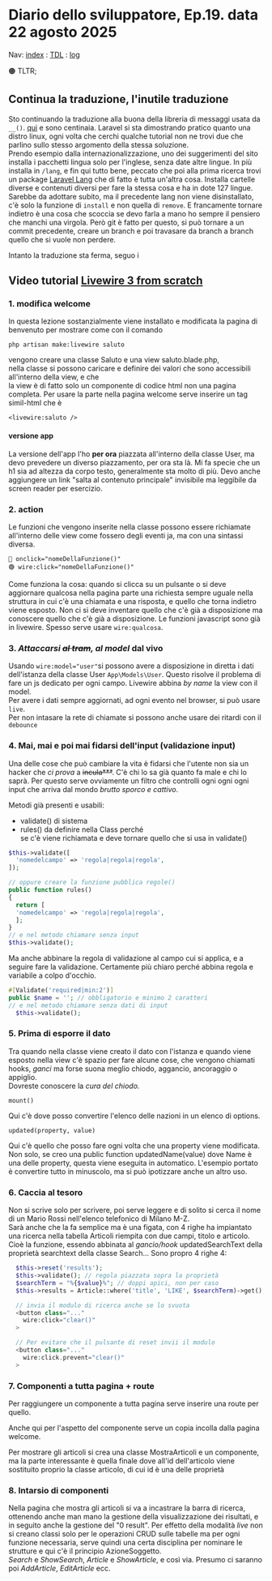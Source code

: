 # Diario dello sviluppatore, Ep.19. data 22 agosto 2025

Nav: [index](../index.md) : [TDL](../TDL.md) : [log](../../storage/logs/laravel.log)

🟠 TLTR;

## Continua la traduzione, l'inutile traduzione

Sto continuando la traduzione alla buona della libreria di messaggi usata da `__()`.
[qui](../../lang/it/validation.php) e sono centinaia. Laravel si sta dimostrando
pratico quanto una distro linux, ogni volta che cerchi qualche tutorial
non ne trovi due che parlino sullo stesso argomento della stessa soluzione.  
Prendo esempio dalla internazionalizzazione, uno dei suggerimenti del sito
installa i pacchetti lingua solo per l'inglese, senza date altre lingue.
In più installa in `/lang`, e fin qui tutto bene, peccato che poi alla prima
ricerca trovi un package [Laravel Lang](https://github.com/Laravel-Lang)
che di fatto è tutta un'altra cosa. Installa cartelle diverse e contenuti
diversi per fare la stessa cosa e ha in dote 127 lingue. Sarebbe da adottare subito,
ma il precedente lang non viene disinstallato, c'è solo la funzione di `install` e
non quella di `remove`. E francamente tornare indietro è una cosa che scoccia
se devo farla a mano ho sempre il pensiero che manchi una virgola.
Però git è fatto per questo, si può tornare a un commit precedente, creare un branch e
poi travasare da branch a branch quello che si vuole non perdere.

Intanto la traduzione sta ferma, seguo i

## Video tutorial [Livewire 3 from scratch](https://laracasts.com/series/livewire-3-from-scratch)

### 1. modifica welcome

In questa lezione sostanzialmente viene installato e modificata la pagina di benvenuto per mostrare come
con il comando  

```text
php artisan make:livewire saluto
````

vengono creare una classe Saluto e una view saluto.blade.php,  
nella classe si possono caricare e definire dei valori
che sono accessibili all'interno della view, e che  
la view è di fatto solo un componente di codice html non una pagina completa. Per usare la parte nella pagina welcome
serve inserire un tag simil-html che è  

```text
<livewire:saluto />
```

#### **versione app**  

La versione dell'app l'ho **per ora** piazzata all'interno della classe User, ma devo prevedere un diverso piazzamento, per ora sta là. Mi fa specie che un h1 sia ad altezza da corpo testo, generalmente sta molto di più. Devo anche aggiungere un link "salta al contenuto principale" invisibile ma leggibile da screen reader per esercizio.

### 2. action

Le funzioni che vengono inserite nella classe possono essere richiamate all'interno delle view come fossero degli eventi ja, ma con una sintassi diversa.  

```text
🔴 onclick="nomeDellaFunzione()"
🟢 wire:click="nomeDellaFunzione()"
````

Come funziona la cosa: quando si clicca su un pulsante o si deve aggiornare qualcosa nella pagina parte una richiesta sempre uguale nella struttura in cui c'è una chiamata e una risposta, e quello che torna indietro viene esposto. Non ci si deve inventare quello che c'è già a disposizione ma conoscere quello che c'è già a disposizione.
Le funzioni javascript sono già in livewire. Spesso serve usare `wire:qualcosa`.

### 3. *Attaccarsi ~~al tram~~, al model* dal vivo

Usando `wire:model="user"`si possono avere a disposizione in diretta i dati dell'istanza della classe User `App\Models\User`. Questo risolve il problema di fare un js dedicato per ogni campo. Livewire abbina *by name* la view con il model.  
Per avere i dati sempre aggiornati, ad ogni evento nel browser, si può usare `live`.  
Per non intasare la rete di chiamate si possono anche usare dei ritardi con il `debounce`

### 4. Mai, mai e poi mai fidarsi dell'input (validazione input)

Una delle cose che può cambiare la vita è fidarsi che l'utente non sia un hacker
che *ci prova* a ~~incula***~~. C'è chi lo sa già quanto fa male e chi lo saprà.
Per questo serve ovviamente un filtro che controlli ogni ogni ogni input
che arriva dal mondo *brutto sporco e cattivo*.

Metodi già presenti e usabili:

- validate() di sistema
- rules() da definire nella Class perché  
se c'è viene richiamata e deve tornare quello che si usa in validate()

```php
$this->validate([
  'nomedelcampo' => 'regola|regola|regola',
]);

// oppure creare la funzione pubblica regole()
public function rules()
{
  return [
  'nomedelcampo' => 'regola|regola|regola',
  ];
}
// e nel metodo chiamare senza input 
$this->validate();
```

Ma anche abbinare la regola di validazione al campo cui si applica, e a seguire fare la validazione. Certamente più chiaro perché abbina regola e variabile a colpo d'occhio.

```php
#[Validate('required|min:2')]
public $name = ''; // obbligatorio e minimo 2 caratteri
// e nel metodo chiamare senza dati di input 
  $this->validate();
```

### 5. Prima di esporre il dato

Tra quando nella classe viene creato il dato con l'istanza
e quando viene esposto nella view c'è spazio per fare alcune cose,
che vengono chiamati hooks, *ganci* ma forse suona meglio
chiodo, aggancio, ancoraggio o appiglio.  
Dovreste conoscere la *cura del chiodo.*

```text
mount()
```

Qui c'è dove posso convertire l'elenco delle nazioni in un elenco di options.

```text
updated(property, value)
```

Qui c'è quello che posso fare ogni volta che una property viene modificata.  
Non solo, se creo una public function updatedName(value) dove Name è una delle
property, questa viene eseguita in automatico. L'esempio portato è convertire tutto in minuscolo, ma si può ipotizzare anche un altro uso.

### 6. Caccia al tesoro

Non si scrive solo per scrivere, poi serve leggere e di solito si cerca
il nome di un Mario Rossi nell'elenco telefonico di Milano M-Z.  
Sarà anche che la fa semplice ma è una figata, con 4 righe ha
impiantato una ricerca nella tabella Articoli riempita con due campi,
titolo e articolo. Cioè la funzione, essendo abbinata al *gancio/hook* updatedSearchText della proprietà searchtext della classe Search... Sono propro 4 righe 4:

```php
  $this->reset('results');
  $this->validate(); // regola piazzata sopra la proprietà
  $searchTerm = "%{$value}%"; // doppi apici, non per caso
  $this->results = Article::where('title', 'LIKE', $searchTerm)->get();
```

```php
  // invia il modulo di ricerca anche se lo svuota 
  <button class="..."
    wire:click="clear()"
  >

  // Per evitare che il pulsante di reset invii il modulo
  <button class="..."
    wire:click.prevent="clear()"
  >
```

### 7. Componenti a tutta pagina + route

Per raggiungere un componente a tutta pagina serve inserire una route per quello.

Anche qui per l'aspetto del componente serve un copia incolla dalla pagina welcome. 

Per mostrare gli articoli si crea una classe MostraArticoli e un componente,
ma la parte interessante è quella finale dove all'id dell'articolo viene sostituito proprio la classe articolo, di cui id è una delle proprietà

### 8. Intarsio di componenti

Nella pagina che mostra gli articoli si va a incastrare la barra
di ricerca, ottenendo anche man mano la gestione della visualizzazione
dei risultati, e in seguito anche la gestione del "0 result".
Per effetto della modalità *live* non si creano classi solo per le operazioni
CRUD sulle tabelle ma per ogni funzione necessaria, serve quindi una certa disciplina per nominare le strutture e qui c'è il principio AzioneSoggetto.  
*Search* e *ShowSearch*, *Article* e *ShowArticle*, e così via. Presumo ci saranno poi *AddArticle*, *EditArticle* ecc.
